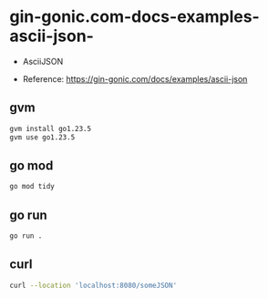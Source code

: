 # gin-gonic.com-docs-examples-ascii-json-

- AsciiJSON

- Reference: https://gin-gonic.com/docs/examples/ascii-json

## gvm

```sh
gvm install go1.23.5
gvm use go1.23.5
```

## go mod

```sh
go mod tidy
```

## go run

```sh
go run .
```

## curl

```sh
curl --location 'localhost:8080/someJSON'
```
